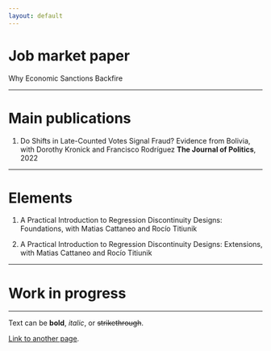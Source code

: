 ```yaml
---
layout: default
---
```


# Job market paper

Why Economic Sanctions Backfire

* * *

# Main publications

1. Do Shifts in Late-Counted Votes Signal Fraud? Evidence from Bolivia, with Dorothy Kronick and Francisco Rodríguez
**The Journal of Politics**, 2022

* * *

# Elements

1. A Practical Introduction to Regression Discontinuity Designs: Foundations, with Matias Cattaneo and Rocío Titiunik

2. A Practical Introduction to Regression Discontinuity Designs: Extensions, with Matias Cattaneo and Rocío Titiunik

* * *

# Work in progress

* * *

Text can be **bold**, _italic_, or ~~strikethrough~~.

[Link to another page](./another-page.html).
